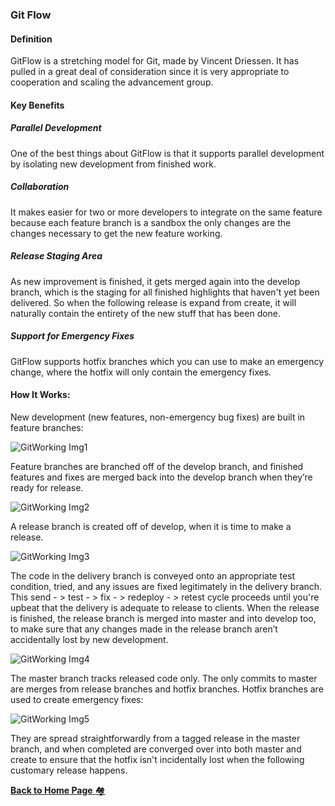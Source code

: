 ### Git Flow
#### Definition

GitFlow is a stretching model for Git, made by Vincent Driessen. 
It has pulled in a great deal of consideration since it is very appropriate to cooperation and scaling the advancement group.

#### Key Benefits

##### Parallel Development

One of the best things about GitFlow is that it supports parallel development by isolating new development from finished work.

##### Collaboration

It makes easier for two or more developers to integrate on the same feature because each feature branch is a sandbox the only changes are the changes necessary to get the new feature working.

##### Release Staging Area

As new improvement is finished, it gets merged again into the develop branch, which is the staging for all finished highlights that haven't yet been delivered. So when the following release is expand from create, it will naturally contain the entirety of the new stuff that has been done.

##### Support for Emergency Fixes

GitFlow supports hotfix branches which you can use to make an emergency change, where the hotfix will only contain the emergency fixes.

#### How It Works:

New development (new features, non-emergency bug fixes) are built in feature branches:

![GitWorking Img1](images/Picture17.jpg)

Feature branches are branched off of the develop branch, and finished features and fixes are merged back into the develop branch when they’re ready for release.

![GitWorking Img2](images/Picture18.jpg)

A release branch is created off of develop, when it is time to make a release.

![GitWorking Img3](images/Picture19.jpg)

The code in the delivery branch is conveyed onto an appropriate test condition, tried, and any issues are fixed legitimately in the delivery branch. This send - > test - > fix - > redeploy - > retest cycle proceeds until you're upbeat that the delivery is adequate to release to clients.
When the release is finished, the release branch is merged into master and into develop too, to make sure that any changes made in the release branch aren’t accidentally lost by new development.

![GitWorking Img4](images/Picture20.jpg)

The master branch tracks released code only. The only commits to master are merges from release branches and hotfix branches.
Hotfix branches are used to create emergency fixes:

![GitWorking Img5](images/Picture21.jpg)

They are spread straightforwardly from a tagged release in the master branch, and when completed are converged over into both master and create to ensure that the hotfix isn't incidentally lost when the following customary release happens.

[**Back to Home Page** :houses: ](/README.md)